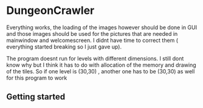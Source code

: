 # DungeonCrawler

Everything works, the loading of the images however should be done in GUI and those images should be used for the 
pictures that are needed in mainwindow and welcomescreen. I didnt have time to correct them ( everything started 
breaking so I just gave up).

The program doesnt run for levels with different dimensions. I still dont know why but I think it has to do with
allocation of the memory and drawing of the tiles. So if one level is (30,30) , another one has to be (30,30) as well for
this program to work


## Getting started
